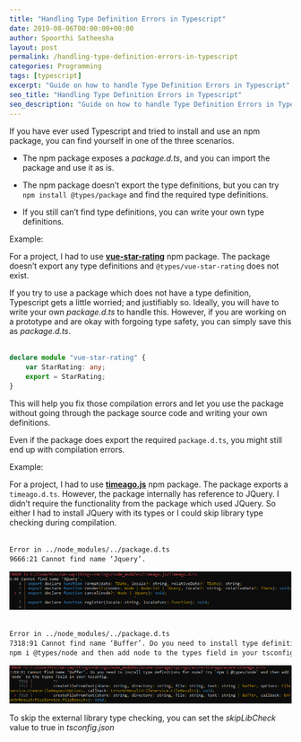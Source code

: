```yaml
---
title: "Handling Type Definition Errors in Typescript"
date: 2019-08-06T00:00:00+00:00
author: Spoorthi Satheesha
layout: post
permalink: /handling-type-definition-errors-in-typescript
categories: Programming
tags: [typescript]
excerpt: "Guide on how to handle Type Definition Errors in Typescript"
seo_title: "Handling Type Definition Errors in Typescript"
seo_description: "Guide on how to handle Type Definition Errors in Typescript"
---
```



If you have ever used Typescript and tried to install and use an npm package, you can find yourself in one of the three scenarios.

- The npm package exposes a *package.d.ts*, and you can import the package and use it as is.

- The npm package doesn’t export the type definitions, but you can try `npm install @types/package` and find the required type definitions.

- If you still can’t find type definitions, you can write your own type definitions.

Example:

For a project, I had to use [**vue-star-rating**](https://www.npmjs.com/package/vue-star-rating/v/1.6.1) npm package. The package doesn’t export any type definitions and `@types/vue-star-rating` does not exist.

If you try to use a package which does not have a type definition, Typescript gets a little worried; and justifiably so. Ideally, you will have to write your own *package.d.ts* to handle this. However, if you are working on a prototype and are okay with forgoing type safety, you can simply save this as *package.d.ts*.

```typescript

declare module "vue-star-rating" {
    var StarRating: any;
    export = StarRating;
}

```

This will help you fix those compilation errors and let you use the package without going through the package source code and writing your own definitions.

Even if the package does export the required `package.d.ts`, you might still end up with compilation errors.

Example:

For a project, I had to use [**timeago.js**](https://www.npmjs.com/package/timeago.js/v/4.0.0-beta.2) npm package. The package exports a `timeago.d.ts`. However, the package internally has reference to JQuery. I didn’t require the functionality from the package which used JQuery. So either I had to install JQuery with its types or I could skip library type checking during compilation.

```sh

Error in ../node_modules/../package.d.ts
9666:21 Cannot find name ‘Jquery’.

```

![Cannot find name jquery](/assets/images/posts/2019-08-06-Handling-Type-Definition-Errors-In-Typescript/timeago.png "Cannot find name jquery")

```sh

Error in ../node_modules/../package.d.ts
7318:91 Cannot find name ‘Buffer’. Do you need to install type definitions for node? Try
npm i @types/node and then add node to the types field in your tsconfig

```

![Cannot find name buffer](/assets/images/posts/2019-08-06-Handling-Type-Definition-Errors-In-Typescript/node.png "Cannot find name buffer")

To skip the external library type checking, you can set the *skipLibCheck* value to true in *tsconfig.json*
